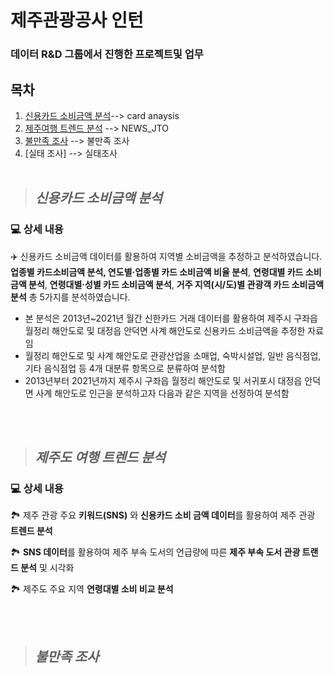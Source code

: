 # 제주관광공사 인턴

### 데이터 R&D 그룹에서 진행한 프로젝트및 업무

## 목차
  1. [신용카드 소비금액 분석](#신용카드-소비금액-분석)--> card anaysis
  2. [제주여행 트렌드 분석](#제주도-여행-트렌드-분석) --> NEWS_JTO
  3. [불만족 조사](#불만족-조사) --> 불만족 조사
  4. [실태 조사]  --> 실태조사
<br/><br/>



>## <I> 신용카드 소비금액 분석 </I>
### 💻 상세 내용

✈️ 신용카드 소비금액 데이터를 활용하여 지역별 소비금액을 추정하고 분석하였습니다. **업종별 카드소비금액 분석, 연도별·업종별 카드 소비금액 비율 분석**, **연령대별 카드 소비금액 분석**, **연령대별·성별 카드 소비금액 분석**, **거주 지역(시/도)별 관광객 카드 소비금액 분석** 총  5가지를 분석하였습니다.

- 본 분석은 2013년~2021년 월간 신한카드 거래 데이터를 활용하여 제주시 구좌읍 월정리 해안도로 및 대정읍 안덕면 사계 해안도로 신용카드 소비금액을 추정한 자료임
- 월정리 해안도로 및 사계 해안도로 관광산업을 소매업, 숙박시설업, 일반 음식점업, 기타 음식점업 등 4개 대분류 항목으로 분류하여 분석함
- 2013년부터 2021년까지 제주시 구좌읍 월정리 해안도로 및 서귀포시 대정읍 안덕면 사계 해안도로 인근을 분석하고자 다음과 같은 지역을 선정하여 분석함







<br/><br/>
>## <I> 제주도 여행 트렌드 분석 </I>
### 💻 상세 내용

🏞️ 제주 관광 주요 **키워드(SNS)** 와 **신용카드 소비 금액 데이터**를 활용하여 제주 관광 **트렌드 분석**

🏞️ **SNS 데이터**를 활용하여 제주 부속 도서의 언급량에 따른 **제주 부속 도서 관광 트랜드 분석** 및 시각화

🏞️ 제주도 주요 지역 **연령대별 소비 비교 분석**


<br/><br/>
>## <I> 불만족 조사 </I>






<br/><br/>
